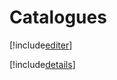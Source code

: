 # Catalogues

[!include[editer](catalogues.editer.autogen.md)]

[!include[details](catalogues.details.autogen.md)]










